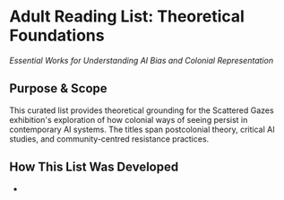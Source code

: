 # Adult Reading List: Theoretical Foundations
*Essential Works for Understanding AI Bias and Colonial Representation*

## Purpose & Scope
This curated list provides theoretical grounding for the Scattered Gazes exhibition's 
exploration of how colonial ways of seeing persist in contemporary AI systems. 
The titles span postcolonial theory, critical AI studies, and community-centred 
resistance practices.

## How This List Was Developed
- 
